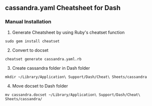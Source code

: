 ## cassandra.yaml Cheatsheet for Dash

### Manual Installation

1. Generate Cheatsheet by using Ruby's cheatset function
```
sudo gem install cheatset
```

2. Convert to docset
```
cheatset generate cassandra.yaml.rb
```

3. Create cassandra folder in Dash folder
```
mkdir ~/Library/Application\ Support/Dash/Cheat\ Sheets/cassandra
```

4. Move docset to Dash folder
```
mv cassandra.docset ~/Library/Application\ Support/Dash/Cheat\ Sheets/cassandra/
```
